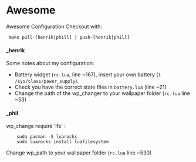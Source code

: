 # Awesome

Awesome Configuration
Checkout with:
```
 make pull-[henrik|phill] | push-[henrik|phill]
```

#### _henrik
Some notes about my configuration:
* Battery widget (`rc.lua`, line ~167), insert your own battery (`l /sys/class/power_supply`).
* Check you have the correct state files in `battery.lua` (line ~21)
* Change the path of the wp_changer to your wallpaper folder (`rc.lua` line ~53)

#### _phil
wp_change require 'lfs' : 
```
    sudo pacman -S luarocks
    sudo luarocks install luafilesystem
```
Change wp_path to your wallpaper folder (`rc.lua` line ~530)

